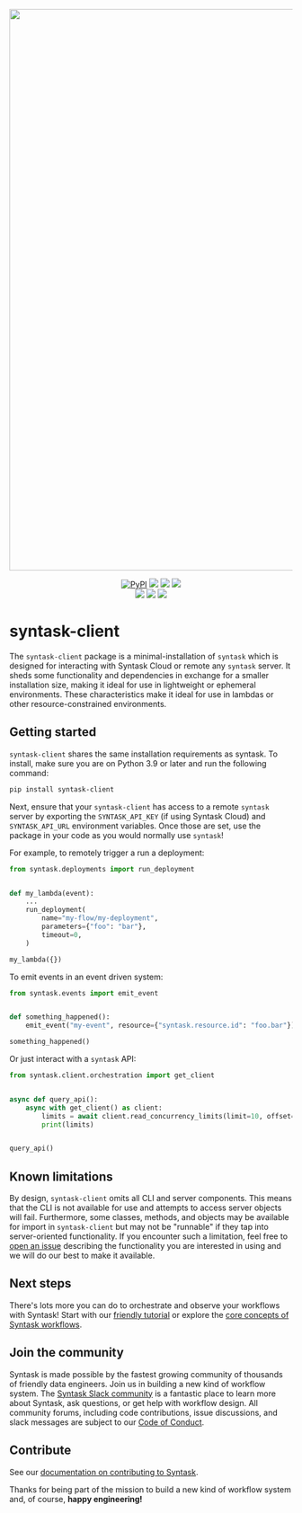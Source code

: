 <p align="center"><img src="https://github.com/synopkg/syntask/assets/3407835/c654cbc6-63e8-4ada-a92a-efd2f8f24b85" width=1000></p>

<p align="center">
    <a href="https://pypi.python.org/pypi/syntask-client/" alt="PyPI version">
        <img alt="PyPI" src="https://img.shields.io/pypi/v/syntask-client?color=0052FF&labelColor=090422"></a>
    <a href="https://github.com/synopkg/syntask/" alt="Stars">
        <img src="https://img.shields.io/github/stars/synopkg/syntask?color=0052FF&labelColor=090422" /></a>
    <a href="https://pepy.tech/badge/syntask-client/" alt="Downloads">
        <img src="https://img.shields.io/pypi/dm/syntask-client?color=0052FF&labelColor=090422" /></a>
    <a href="https://github.com/synopkg/syntask/pulse" alt="Activity">
        <img src="https://img.shields.io/github/commit-activity/m/synopkg/syntask?color=0052FF&labelColor=090422" /></a>
    <br>
    <a href="https://syntask.khulnasoft.com/slack" alt="Slack">
        <img src="https://img.shields.io/badge/slack-join_community-red.svg?color=0052FF&labelColor=090422&logo=slack" /></a>
    <a href="https://discourse.syntask.khulnasoft.com/" alt="Discourse">
        <img src="https://img.shields.io/badge/discourse-browse_forum-red.svg?color=0052FF&labelColor=090422&logo=discourse" /></a>
    <a href="https://www.youtube.com/c/SyntaskIO/" alt="YouTube">
        <img src="https://img.shields.io/badge/youtube-watch_videos-red.svg?color=0052FF&labelColor=090422&logo=youtube" /></a>
</p>

# syntask-client

The `syntask-client` package is a minimal-installation of `syntask` which is designed for interacting with Syntask Cloud
or remote any `syntask` server. It sheds some functionality and dependencies in exchange for a smaller installation size,
making it ideal for use in lightweight or ephemeral environments. These characteristics make it ideal for use in lambdas
or other resource-constrained environments.


## Getting started

`syntask-client` shares the same installation requirements as syntask. To install, make sure you are on Python 3.9 or
later and run the following command:

```bash
pip install syntask-client
```

Next, ensure that your `syntask-client` has access to a remote `syntask` server by exporting the `SYNTASK_API_KEY`
(if using Syntask Cloud) and `SYNTASK_API_URL` environment variables. Once those are set, use the package in your code as
you would normally use `syntask`!


For example, to remotely trigger a run a deployment:

```python
from syntask.deployments import run_deployment


def my_lambda(event):
    ...
    run_deployment(
        name="my-flow/my-deployment",
        parameters={"foo": "bar"},
        timeout=0,
    )

my_lambda({})
```

To emit events in an event driven system:

```python
from syntask.events import emit_event


def something_happened():
    emit_event("my-event", resource={"syntask.resource.id": "foo.bar"})

something_happened()
```


Or just interact with a `syntask` API:
```python
from syntask.client.orchestration import get_client


async def query_api():
    async with get_client() as client:
        limits = await client.read_concurrency_limits(limit=10, offset=0)
        print(limits)


query_api()
```


## Known limitations
By design, `syntask-client` omits all CLI and server components. This means that the CLI is not available for use
and attempts to access server objects will fail. Furthermore, some classes, methods, and objects may be available
for import in `syntask-client` but may not be "runnable" if they tap into server-oriented functionality. If you
encounter such a limitation, feel free to [open an issue](https://github.com/synopkg/syntask/issues/new/choose)
describing the functionality you are interested in using and we will do our best to make it available.


## Next steps

There's lots more you can do to orchestrate and observe your workflows with Syntask!
Start with our [friendly tutorial](https://docs.syntask.khulnasoft.com/tutorials) or explore the [core concepts of Syntask workflows](https://docs.syntask.khulnasoft.com/concepts/).

## Join the community

Syntask is made possible by the fastest growing community of thousands of friendly data engineers. Join us in building a new kind of workflow system. The [Syntask Slack community](https://syntask.khulnasoft.com/slack) is a fantastic place to learn more about Syntask, ask questions, or get help with workflow design. All community forums, including code contributions, issue discussions, and slack messages are subject to our [Code of Conduct](https://discourse.syntask.khulnasoft.com/faq).

## Contribute

See our [documentation on contributing to Syntask](https://docs.syntask.khulnasoft.com/contributing/overview/).

Thanks for being part of the mission to build a new kind of workflow system and, of course, **happy engineering!**
